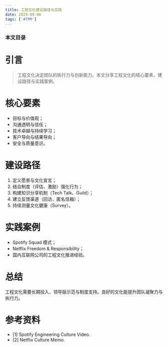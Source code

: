 ```yaml
---
title: 工程文化建设路径与实践
date: 2025-09-06
tags: ['#TPM']
---
```


### 本文目录
<!-- toc -->

# 引言
> 工程文化决定团队的执行力与创新能力。本文分享工程文化的核心要素、建设路径与实践案例。

# 核心要素
- 目标与价值观；
- 沟通透明与信任；
- 技术卓越与持续学习；
- 客户导向与结果导向；
- 安全与质量意识。

# 建设路径
1. 定义愿景与文化宣言；
2. 结合制度（评估、激励）强化行为；
3. 构建知识分享机制（Tech Talk、Guild）；
4. 建立反馈渠道（回访、匿名信箱）；
5. 持续测量文化健康（Survey）。

# 实践案例
- Spotify Squad 模式；
- Netflix Freedom & Responsibility；
- 国内互联网公司的工程文化推进经验。

# 总结
工程文化需要长期投入、领导层示范与制度支持。良好的文化能提升团队凝聚力与执行力。

# 参考资料
- [1] Spotify Engineering Culture Video.
- [2] Netflix Culture Memo.

